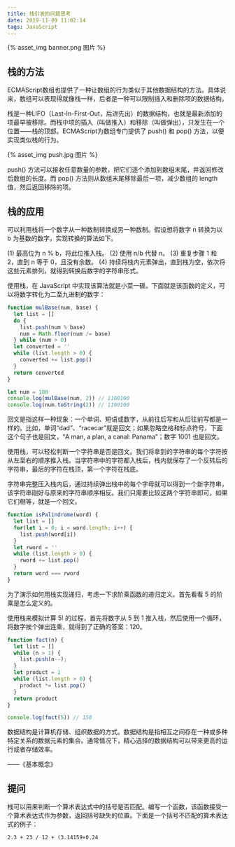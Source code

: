 ```yaml
---
title: 栈引发的问题思考
date: 2019-11-09 11:02:14
tags: JavaScript
---
```

{% asset_img banner.png 图片 %}

<!-- more -->
## 栈的方法

ECMAScript数组也提供了一种让数组的行为类似于其他数据结构的方法。具体说来，数组可以表现得就像栈一样，后者是一种可以限制插入和删除项的数据结构。



栈是一种LIFO（Last-In-First-Out，后进先出）的数据结构，也就是最新添加的项最早被移除。而栈中项的插入（叫做推入）和移除（叫做弹出），只发生在一个位置——栈的顶部。ECMAScript为数组专门提供了 push() 和 pop() 方法，以便实现类似栈的行为。


{% asset_img push.jpg 图片 %}



push() 方法可以接收任意数量的参数，把它们逐个添加到数组末尾，并返回修改后数组的长度。而 pop() 方法则从数组末尾移除最后一项，减少数组的 length 值，然后返回移除的项。



## 栈的应用




可以利用栈将一个数字从一种数制转换成另一种数制。假设想将数字 n 转换为以 b 为基数的数字，实现转换的算法如下。



(1) 最高位为 n % b，将此位推入栈。
(2) 使用 n/b 代替 n。
(3) 重复步骤 1 和 2，直到 n 等于 0，且没有余数。
(4) 持续将栈内元素弹出，直到栈为空，依次将这些元素排列，就得到转换后数字的字符串形式。



使用栈，在 JavaScript 中实现该算法就是小菜一碟。下面就是该函数的定义，可以将数字转化为二至九进制的数字：


```js
function mulBase(num, base) {
  let list = []
  do {
    list.push(num % base)
    num = Math.floor(num /= base)
  } while (num > 0)
  let converted = ''
  while (list.length > 0) {
    converted += list.pop()
  }
  return converted
}

let num = 100
console.log(mulBase(num, 2)) // 1100100
console.log(num.toString(2)) // 1100100
```

回文是指这样一种现象：一个单词、短语或数字，从前往后写和从后往前写都是一样的。比如，单词“dad”、“racecar”就是回文；如果忽略空格和标点符号，下面这个句子也是回文，“A man, a plan, a canal: Panama”；数字 1001 也是回文。



使用栈，可以轻松判断一个字符串是否是回文。我们将拿到的字符串的每个字符按从左至右的顺序推入栈。当字符串中的字符都入栈后，栈内就保存了一个反转后的字符串，最后的字符在栈顶，第一个字符在栈底。



字符串完整压入栈内后，通过持续弹出栈中的每个字母就可以得到一个新字符串，该字符串刚好与原来的字符串顺序相反。我们只需要比较这两个字符串即可，如果它们相等，就是一个回文。


```js
function isPalindrome(word) {
  let list = []
  for(let i = 0; i < word.length; i++) {
    list.push(word[i])
  }
  let rword = ''
  while (list.length > 0) {
    rword += list.pop()
  }
  return word === rword
}
```

为了演示如何用栈实现递归，考虑一下求阶乘函数的递归定义。首先看看 5 的阶乘是怎么定义的。


使用栈来模拟计算 5! 的过程，首先将数字从 5 到 1 推入栈，然后使用一个循环，将数字挨个弹出连乘，就得到了正确的答案：120。

```js
function fact(n) {
  let list = []
  while (n > 1) {
    list.push(n--);
  }
  let product = 1
  while (list.length > 0) {
    product *= list.pop()
  }
  return product
}

console.log(fact(5)) // 150
```


数据结构是计算机存储、组织数据的方式。数据结构是指相互之间存在一种或多种特定关系的数据元素的集合。通常情况下，精心选择的数据结构可以带来更高的运行或者存储效率。

——《基本概念》



## 提问


栈可以用来判断一个算术表达式中的括号是否匹配。编写一个函数，该函数接受一个算术表达式作为参数，返回括号缺失的位置。下面是一个括号不匹配的算术表达式的例子：


```
2.3 + 23 / 12 + (3.14159×0.24
```
